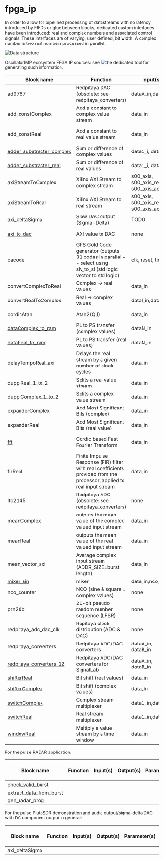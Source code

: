 # fpga_ip

In order to allow for pipelined processing of datastreams with no latency introduced by FIFOs or glue between blocks, dedicated
custom interfaces have been introduced: real and complex numbers and associated control signals. These interfaces are of varying,
user defined, bit width. A complex number is two real numbers processed in parallel.

![Data structure](https://github.com/oscimp/oscimpDigital/blob/master/doc/conferences/gnuradioDays2019/img/displayIf.png)

OscillatorIMP ecosystem FPGA IP sources: see ![the dedicated tool](https://github.com/oscimp/fpga_ip/tree/master/tools) for generating such information.

|     Block name      |    Function                           | Input(s)  | Output(s)          | Parameter(s)   | Driver | Library function(s) (liboscimp) |
|---------------------|---------------------------------------|-----------|--------------------|----------------|--------|---------------------------------|
|ad9767               |Redpitaya DAC (obsolete: see redpitaya_converters) |dataA_in,dataB_in| none |none        |none    |                                 |
|add_constComplex     | Add a constant to complex value stream| data_in    | data_out             | DATA_IN_SIZE(16), DATA_OUT_SIZE(18) | add_const   |   add_const_set_offset, add_const_get_offset, add_constMulti_set_offset     |                  
|add_constReal        | Add a constant to real value stream   | data_in   | data_out             | DATA_IN_SIZE(16), DATA_OUT_SIZE(18) | add_const   |   add_const_set_offset, add_const_get_offset, add_constMulti_set_offset     |                  
|[adder_substracter_complex](https://github.com/oscimp/oscimpDigital/blob/master/doc/IP/adder_subtractor.md)| Sum or difference of complex values| data1_i, data2_i  | data_o   | DATA_SIZE(16)   | none   |          none    |none           |                  
|[adder_substracter_real](https://github.com/oscimp/oscimpDigital/blob/master/doc/IP/adder_subtractor.md)| Sum or difference of real values     |  data1_i, data2_i  | data_o   | DATA_SIZE(16)   | none   |          none                   |                  
|axiStreamToComplex   | Xilinx AXI Stream to complex stream   | s00_axis, s00_axis_reset, s00_axis_aclk | data_out | DATA_SIZE(32) | none | none    |                  
|axiStreamToReal      |Xilinx AXI Stream to real stream       | s00_axis, s00_axis_reset, s00_axis_aclk | data_out | DATA_SIZE(32) | none | none    |                  
|axi_deltaSigma       |Slow DAC output (Sigma-Delta)          |  TODO     | TODO               | TODO           | TODO   |          TODO                   |                  
|[axi_to_dac](https://github.com/oscimp/oscimpDigital/blob/master/doc/IP/axi_to_dac.md)           |AXI value to DAC                       |  none     | dataA_out, dataB_out     | DATA_SIZE(14)   | axi_to_dac   | axi_to_dac_full_conf                   |                  
|cacode               |GPS Gold Code generator (outputs 31 codes in parallel -- select using slv_to_sl (std logic vector to std logic) | clk, reset, tick_i | gold_code_o | PERIOD_LEN  | none  |  none       |                  
|convertComplexToReal |Complex -> real values                 |data_in   | dataI_out,dataQ_out |DATA_SIZE(8)    |none    | none                            |
|convertRealToComplex |Real -> complex values                 |dataI_in,dataQ_in|data_out      |DATA_SIZE(8)    |none    |                                 |
|cordicAtan           | Atan2(Q,I)                            |data_in | data_out | DATA_IN_SIZE(32), DATA_OUT_SIZE(28), NB_ITER(25), PI_VALUE(pi x 2^(NB_ITER-1)) | none|
|[dataComplex_to_ram](https://github.com/oscimp/oscimpDigital/blob/master/doc/IP/data_to_ram.md)   |PL to PS transfer (complex values)     |dataN_in   |none                |DATA_SIZE(32), NB_INPUT(12), NB_SAMPLE(1024) |data_to_ram| |
|[dataReal_to_ram](https://github.com/oscimp/oscimpDigital/blob/master/doc/IP/data_to_ram.md)      |PL to PS transfer (real values)        |dataN_in   |none                |DATA_SIZE(32), NB_INPUT(12), NB_SAMPLE(1024) |data_to_ram| | data_in | data_out | DATA_IN_SIZE(32),DATA_OUT_SIZE(28),NB_ITER(25),PI_VALUE(pi x 2^(NB_ITER-1)) | none |
|delayTempoReal_axi   |Delays the real stream by a given number of clock cycles| data_in | data_out | DATA_SIZE(16), MAX_NB_DELAY(6), DEFAULT_DELAY(0) | none | none |
|dupplReal_1_to_2     |Splits a real value stream             |data_in    |data1_out,data2_out |DATA_SIZE(8)    |none    |                                 |
|dupplComplex_1_to_2  |Splits a complex value stream          |data_in    |data1_out,data2_out |DATA_SIZE(8)    |none    |                                 |
|expanderComplex      |Add Most Significant Bits (complex)    |data_in    |data_out            |DATA_IN_SIZE(16), DATA_OUT_SIZE(16) | none |               |
|expanderReal         |Add Most Significant Bits (real value) |data_in    |data_out            |DATA_IN_SIZE(16), DATA_OUT_SIZE(16) | none |               |
|[fft](https://github.com/oscimp/oscimpDigital/blob/master/doc/IP/fft.md)   |Cordic based Fast Fourier Transform    |data_in    |data_out            | LOG_2_N_FFT(11), SHIFT_VAL(16), DATA_SIZE(32), DATA_IN_SIZE(16), USE_FIRST_BUFF(true), USE_SEC_BUFF(true), USE_EOF(false) | fft | fft_send_conf |
|firReal              | Finite Impulse Response (FIR) filter with real coefficients provided from the processor, applied to real input stream |data_in    |data_out            |DATA_IN_SIZE(16), NB_COEFF(128), DECIMATE_FACTOR(32), DATA_OUT_SIZE(32), COEFF_SIZE(16)|fir| |
|ltc2145              |Redpitaya ADC (obsolete: see redpitaya_converters) |none |dataA_out,dataB_out |none      |none    |                                 |
|meanComplex          |outputs the mean value of the complex valued input stream |  data_in | data_out               | DATA_IN_SIZE(16), DATA_OUT_SIZE(18), NB_ACCUM(8), SHIFT(3), SIGNED_FORMAT(true)          | none   |          none                   |                  
|meanReal             |outputs the mean value of the real valued input stream    |  data_in | data_out               | DATA_IN_SIZE(16), DATA_OUT_SIZE(18), NB_ACCUM(8), SHIFT(3), SIGNED_FORMAT(true)           | none   |          none              |                  
|mean_vector_axi      |Average complex input stream (ADDR_SIZE=burst length) |data_in| data_out|DATA_SIZE(14),MAX_NB_ACCUM(1024),ADDR_SIZE(10)|   |        |
|[mixer_sin](https://github.com/oscimp/oscimpDigital/blob/master/doc/IP/mixer.md) |mixer                        |data_in,nco_in|data_out |DATA_IN_SIZE(16), DATA_OUT_SIZE(16), NCO_SIZE(16)|none||
|nco_counter          |NCO (sine & square = complex values)   |none       |sine_out, square_out |COUNTER_SIZE(28), DATA_SIZE(16) |nco_counter|nco_counter_send_conf|
|prn20b               | 20-bit pseudo random number sequence (LFSR)|none  | ref_clk_i, ref_rst_i, prn_full_o, bit_o           | DFLT_PRESC(15), PRESC_SIZE(16)           | none   | none |                          |
|redpitaya_adc_dac_clk|Repitaya clock distribution (ADC & DAC)| none       |none                |none            |none                                    | |
|redpitaya_converters | Redpitaya ADC/DAC converters | dataA_in, dataB_in | dataA_out, dataB_out| ADC_EN(true), DAC_EN(true), ADC_SIZE(14)          | none            | none             |
|[redpitaya_converters_12](https://github.com/oscimp/oscimpDigital/blob/master/doc/IP/redpitaya_converters_12.md)| Redpitaya ADC/DAC converters for SignalLab | dataA_in, dataB_in | dataA_out, dataB_out| ADC_EN(true), DAC_EN(true)          | redpitaya_converters_12            | redpitaya_converters_12_spi_conf, redpitaya_converters_12_ext_ref_enable, redpitaya_converters_12_get_ref_status |
|[shifterReal](https://github.com/oscimp/oscimpDigital/blob/master/doc/IP/shifter.md)     |Bit shift (real values)   |data_in |data_out |DATA_IN_SIZE(32), DATA_OUT_SIZE(16)   |none    | |
|[shifterComplex](https://github.com/oscimp/oscimpDigital/blob/master/doc/IP/shifter.md)  |Bit shift (complex values)|data_in |data_out |DATA_IN_SIZE(32), DATA_OUT_SIZE(16)   |none    | |
|[switchComplex](https://github.com/oscimp/oscimpDigital/blob/master/doc/IP/switch.md)    |Complex stream multiplexer             |data1_in,data2_in   | data_out  |DATA_SIZE(16),DEFAULT_INPUT(0) |switch   | switch_conf     |
|[switchReal](https://github.com/oscimp/oscimpDigital/blob/master/doc/IP/switch.md)       |Real stream multiplexer                |data1_in,data2_in   | data_out  |DATA_SIZE(16),DEFAULT_INPUT(0) |switch   | switch_conf     |
|[windowReal](https://github.com/oscimp/oscimpDigital/blob/master/doc/IP/windowReal.md)   | Multiply a value stream by a time window | data_in   | data_out             | DATA_SIZE(32), COEFF_ADDR_SIZE(8), COEFF_SIZE(16)  | fir | fir_send_conf |

For the pulse RADAR application:

|     Block name      |    Function                           | Input(s)  | Output(s)          | Parameter(s)   | Driver | Library function(s) (liboscimp) |
|---------------------|---------------------------------------|-----------|--------------------|----------------|--------|---------------------------------|
|check_valid_burst      |
|extract_data_from_burst|
|gen_radar_prog         |

For the pulse PlutoSDR demonstration and audio output/sigma-delta DAC with DC component output in general:

|     Block name      |    Function                           | Input(s)  | Output(s)          | Parameter(s)   | Driver | Library function(s) (liboscimp) |
|---------------------|---------------------------------------|-----------|--------------------|----------------|--------|---------------------------------|
|axi_deltaSigma         |
